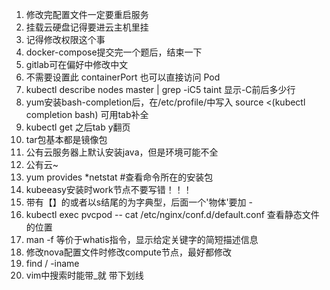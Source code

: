 1. 修改完配置文件一定要重启服务
2. 挂载云硬盘记得要进云主机里挂
3. 记得修改权限这个事
4. docker-compose提交完一个题后，结束一下
5. gitlab可在偏好中修改中文
6. 不需要设置此 containerPort 也可以直接访问 Pod
7. kubectl describe nodes master | grep -iC5 taint        显示-C前后多少行
8. yum安装bash-completion后，在/etc/profile/中写入 source <(kubectl completion bash)       可用tab补全
9. kubectl get   之后tab    y翻页
10. tar包基本都是镜像包
11. 公有云服务器上默认安装java，但是环境可能不全
12. 公有云~
13. yum provides *netstat #查看命令所在的安装包
14. kubeeasy安装时work节点不要写错！！！
15. 带有【】的或者以s结尾的为字典型，后面一个'物体'要加 - 
16. kubectl exec pvcpod -- cat /etc/nginx/conf.d/default.conf  查看静态文件的位置
17. man -f 等价于whatis指令，显示给定关键字的简短描述信息
18. 修改nova配置文件时修改compute节点，最好都修改
19. find / -iname    
20. vim中搜索时能带_就 带下划线
